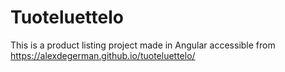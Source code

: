 # Tuoteluettelo
This is a product listing project made in Angular accessible from https://alexdegerman.github.io/tuoteluettelo/
